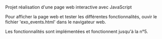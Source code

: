 Projet réalisation d'une page web interactive avec JavaScript

Pour afficher la page web et tester les différentes fonctionnalités, ouvir le fichier 'exo_events.html' dans le navigateur web.

Les fonctionnalités sont implémentées et fonctionnent jusqu'à la n°5.